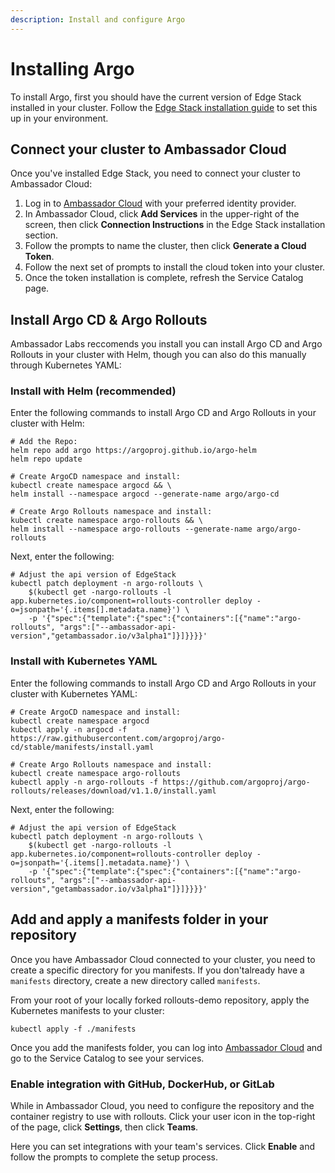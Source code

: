 ```yaml
---
description: Install and configure Argo
---
```


# Installing Argo

To install Argo, first you should have the current version of Edge Stack installed in your cluster. Follow the [Edge Stack installation guide](../../run/latest/install-edge-stack) to set this up in your environment.

## Connect your cluster to Ambassador Cloud

Once you've installed Edge Stack, you need to connect your cluster to Ambassador Cloud:

1. Log in to [Ambassador Cloud](https://app.getambassador.io/cloud/) with your preferred identity provider.
2. In Ambassador Cloud, click **Add Services** in the upper-right of the screen, then click **Connection Instructions** in the Edge Stack installation section.
3. Follow the prompts to name the cluster, then click **Generate a Cloud Token**.
4. Follow the next set of prompts to install the cloud token into your cluster.
5. Once the token installation is complete, refresh the Service Catalog page.

## Install Argo CD & Argo Rollouts

Ambassador Labs reccomends you install you can install Argo CD and Argo Rollouts in your cluster with Helm, though you can also do this manually through Kubernetes YAML: 

### Install with Helm (recommended)

Enter the following commands to install Argo CD and Argo Rollouts in your cluster with Helm:

```shell
# Add the Repo:
helm repo add argo https://argoproj.github.io/argo-helm
helm repo update

# Create ArgoCD namespace and install:
kubectl create namespace argocd && \
helm install --namespace argocd --generate-name argo/argo-cd

# Create Argo Rollouts namespace and install:
kubectl create namespace argo-rollouts && \
helm install --namespace argo-rollouts --generate-name argo/argo-rollouts
```

Next, enter the following:

```shell
# Adjust the api version of EdgeStack
kubectl patch deployment -n argo-rollouts \
    $(kubectl get -nargo-rollouts -l app.kubernetes.io/component=rollouts-controller deploy -o=jsonpath='{.items[].metadata.name}') \
    -p '{"spec":{"template":{"spec":{"containers":[{"name":"argo-rollouts", "args":["--ambassador-api-version","getambassador.io/v3alpha1"]}]}}}}'
```

### Install with Kubernetes YAML

Enter the following commands to install Argo CD and Argo Rollouts in your cluster with Kubernetes YAML:

```shell
# Create ArgoCD namespace and install:
kubectl create namespace argocd
kubectl apply -n argocd -f https://raw.githubusercontent.com/argoproj/argo-cd/stable/manifests/install.yaml

# Create Argo Rollouts namespace and install:
kubectl create namespace argo-rollouts
kubectl apply -n argo-rollouts -f https://github.com/argoproj/argo-rollouts/releases/download/v1.1.0/install.yaml

```

Next, enter the following:

```shell
# Adjust the api version of EdgeStack
kubectl patch deployment -n argo-rollouts \
    $(kubectl get -nargo-rollouts -l app.kubernetes.io/component=rollouts-controller deploy -o=jsonpath='{.items[].metadata.name}') \
    -p '{"spec":{"template":{"spec":{"containers":[{"name":"argo-rollouts", "args":["--ambassador-api-version","getambassador.io/v3alpha1"]}]}}}}'
```

## Add and apply a manifests folder in your repository

Once you have Ambassador Cloud connected to your cluster, you need to create a specific directory for you manifests. If you don'talready have a `manifests` directory, create a new directory called `manifests`. 

From your root of your locally forked rollouts-demo repository, apply the Kubernetes manifests to your cluster:

```
kubectl apply -f ./manifests
```

Once you add the manifests folder, you can log into [Ambassador Cloud](https://app.getambassador.io/cloud/services/) and go to the Service Catalog to see your services. 

### Enable integration with GitHub, DockerHub, or GitLab

While in Ambassador Cloud, you need to configure the repository and the container registry to use with rollouts. Click your user icon in the top-right of the page, click **Settings**, then click **Teams**.

Here you can set integrations with your team's services. Click **Enable** and follow the prompts to complete the setup process.
